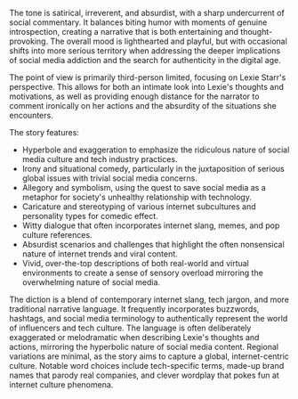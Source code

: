 
<tone>The tone is satirical, irreverent, and absurdist, with a sharp undercurrent of social commentary. It balances biting humor with moments of genuine introspection, creating a narrative that is both entertaining and thought-provoking. The overall mood is lighthearted and playful, but with occasional shifts into more serious territory when addressing the deeper implications of social media addiction and the search for authenticity in the digital age.</tone>

<pov>The point of view is primarily third-person limited, focusing on Lexie Starr's perspective. This allows for both an intimate look into Lexie's thoughts and motivations, as well as providing enough distance for the narrator to comment ironically on her actions and the absurdity of the situations she encounters.</pov>

<litdev>The story features:
- Hyperbole and exaggeration to emphasize the ridiculous nature of social media culture and tech industry practices.
- Irony and situational comedy, particularly in the juxtaposition of serious global issues with trivial social media concerns.
- Allegory and symbolism, using the quest to save social media as a metaphor for society's unhealthy relationship with technology.
- Caricature and stereotyping of various internet subcultures and personality types for comedic effect.
- Witty dialogue that often incorporates internet slang, memes, and pop culture references.
- Absurdist scenarios and challenges that highlight the often nonsensical nature of internet trends and viral content.
- Vivid, over-the-top descriptions of both real-world and virtual environments to create a sense of sensory overload mirroring the overwhelming nature of social media.</litdev>

<lexchoice>The diction is a blend of contemporary internet slang, tech jargon, and more traditional narrative language. It frequently incorporates buzzwords, hashtags, and social media terminology to authentically represent the world of influencers and tech culture. The language is often deliberately exaggerated or melodramatic when describing Lexie's thoughts and actions, mirroring the hyperbolic nature of social media content. Regional variations are minimal, as the story aims to capture a global, internet-centric culture. Notable word choices include tech-specific terms, made-up brand names that parody real companies, and clever wordplay that pokes fun at internet culture phenomena.</lexchoice>
